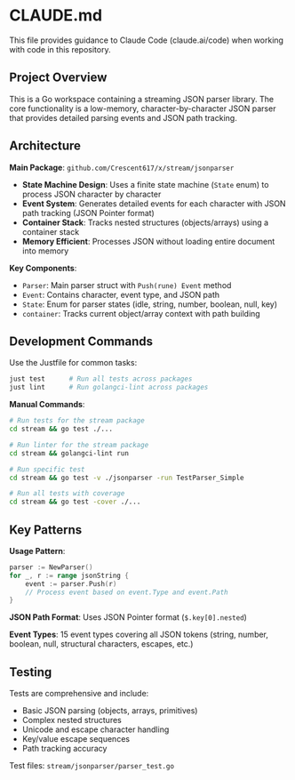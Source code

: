 # CLAUDE.md

This file provides guidance to Claude Code (claude.ai/code) when working with code in this repository.

## Project Overview

This is a Go workspace containing a streaming JSON parser library. The core functionality is a low-memory, character-by-character JSON parser that provides detailed parsing events and JSON path tracking.

## Architecture

**Main Package**: `github.com/Crescent617/x/stream/jsonparser`
- **State Machine Design**: Uses a finite state machine (`State` enum) to process JSON character by character
- **Event System**: Generates detailed events for each character with JSON path tracking (JSON Pointer format)
- **Container Stack**: Tracks nested structures (objects/arrays) using a container stack
- **Memory Efficient**: Processes JSON without loading entire document into memory

**Key Components**:
- `Parser`: Main parser struct with `Push(rune) Event` method
- `Event`: Contains character, event type, and JSON path
- `State`: Enum for parser states (idle, string, number, boolean, null, key)
- `container`: Tracks current object/array context with path building

## Development Commands

Use the Justfile for common tasks:

```bash
just test      # Run all tests across packages
just lint      # Run golangci-lint across packages
```

**Manual Commands**:
```bash
# Run tests for the stream package
cd stream && go test ./...

# Run linter for the stream package
cd stream && golangci-lint run

# Run specific test
cd stream && go test -v ./jsonparser -run TestParser_Simple

# Run all tests with coverage
cd stream && go test -cover ./...
```

## Key Patterns

**Usage Pattern**:
```go
parser := NewParser()
for _, r := range jsonString {
    event := parser.Push(r)
    // Process event based on event.Type and event.Path
}
```

**JSON Path Format**: Uses JSON Pointer format (`$.key[0].nested`)

**Event Types**: 15 event types covering all JSON tokens (string, number, boolean, null, structural characters, escapes, etc.)

## Testing

Tests are comprehensive and include:
- Basic JSON parsing (objects, arrays, primitives)
- Complex nested structures
- Unicode and escape character handling
- Key/value escape sequences
- Path tracking accuracy

Test files: `stream/jsonparser/parser_test.go`